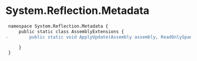# System.Reflection.Metadata

``` diff
 namespace System.Reflection.Metadata {
     public static class AssemblyExtensions {
-        public static void ApplyUpdate(Assembly assembly, ReadOnlySpan<byte> metadataDelta, ReadOnlySpan<byte> ilDelta, ReadOnlySpan<byte> pdbDelta);

     }
 }
```

